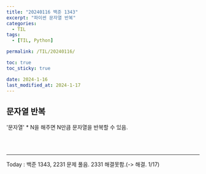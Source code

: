 ```yaml
---
title: "20240116 백준 1343"
excerpt: "파이썬 문자열 반복"
categories:
  - TIL
tags:
  - [TIL, Python]

permalink: /TIL/20240116/

toc: true
toc_sticky: true

date: 2024-1-16
last_modified_at: 2024-1-17
---
```


## 문자열 반복
'문자열' * N을 해주면 N만큼 문자열을 반복할 수 있음.

<br><br>
<hr>
Today : 백준 1343, 2231 문제 풀음. 2331 해결못함.(-> 해결. 1/17)
